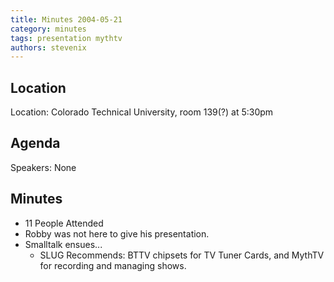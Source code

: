 ```yaml
---
title: Minutes 2004-05-21
category: minutes
tags: presentation mythtv
authors: stevenix
---
```


Location
--------

Location: Colorado Technical University, room 139(?) at 5:30pm

Agenda
------

Speakers: None

Minutes
-------

* 11 People Attended
* Robby was not here to give his presentation.
* Smalltalk ensues...
  * SLUG Recommends: BTTV chipsets for TV Tuner Cards, and MythTV for recording and managing shows.
